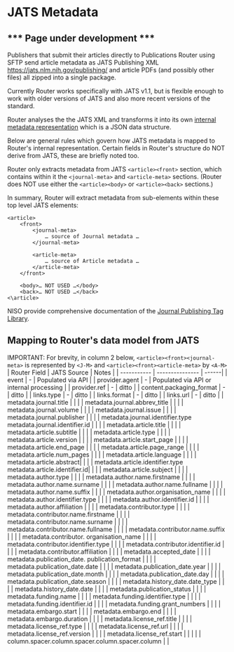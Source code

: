 # JATS Metadata #

## *** Page under development *** ##

Publishers that submit their articles directly to Publications Router using SFTP send article metadata as JATS Publishing XML https://jats.nlm.nih.gov/publishing/ and article PDFs (and possibly other files) all zipped into a single package.

Currently Router works specifically with JATS v1.1, but is flexible enough to work with older versions of JATS and also more recent versions of the standard.

Router analyses the the JATS XML and transforms it into its own [internal metadata representation](../api/v3/IncomingNotification.md) which is a JSON data structure.

Below are general rules which govern how JATS metadata is mapped to Router's internal representation.  Certain fields in Router's structure do NOT derive from JATS, these are briefly noted too.  

Router only extracts metadata from JATS `<article><front>` section, which contains within it the `<journal-meta>` and `<article-meta>` sections. (Router does NOT use either the `<article><body>` or `<article><back>` sections.)

In summary, Router will extract metadata from sub-elements within these top level JATS elements:
```
<article>
    <front>
        <journal-meta>
            … source of Journal metadata …
        </journal-meta>
        
        <article-meta>
            … source of Article metadata …
        </article-meta>
    </front>
    
    <body>… NOT USED …</body>
    <back>… NOT USED …</back>
<\article>
```

NISO provide comprehensive documentation of the [Journal Publishing Tag Library](https://jats.nlm.nih.gov/publishing/tag-library/1.1/).

## Mapping to Router's data model from JATS ##

IMPORTANT: For brevity, in column 2 below, `<article><front><journal-meta>` is represented by `<J-M>` and `<article><front><article-meta>` by `<A-M>`
| Router Field | JATS Source | Notes |
| ----------- | --------------- | ------|
| event | - | Populated via API |
| provider.agent | - | Populated via API or internal processing |
| provider.ref | - | ditto |
| content.packaging_format | - | ditto |
| links.type | - | ditto |
| links.format | - | ditto |
| links.url | - | ditto |
| metadata.journal.title |  |  |
| metadata.journal.abbrev_title |  |  |
| metadata.journal.volume |  |  |
| metadata.journal.issue |  |  |
| metadata.journal.publisher |  |  |
| metadata.journal.identifier.type<br>metadata.journal.identifier.id |  |  |
| metadata.article.title |  |  |
| metadata.article.subtitle |  |  |
| metadata.article.type |  |  |
| metadata.article.version |  |  |
| metadata.article.start_page |  |  |
| metadata.article.end_page |  |  |
| metadata.article.page_range |  |  |
| metadata.article.num_pages |  |  |
| metadata.article.language |  |  |
| metadata.article.abstract|  |  |
| metadata.article.identifier.type<br>metadata.article.identifier.id|  |  |
| metadata.article.subject |  |  |
| metadata.author.type |  |  |
| metadata.author.name.firstname |  |  |
| metadata.author.name.surname |  |  |
| metadata.author.name.fullname |  |  |
| metadata.author.name.suffix |  |  |
| metadata.author.organisation_name |  |  |
| metadata.author.identifier.type |  |  |
| metadata.author.identifier.id |  |  |
| metadata.author.affiliation |  |  |
| metadata.contributor.type |  |  |
| metadata.contributor.name.firstname |  |  |
| metadata.contributor.name.surname |  |  |
| metadata.contributor.name.fullname |  |  |
| metadata.contributor.name.suffix |  |  |
| metadata.contributor. organisation_name |  |  |
| metadata.contributor.identifier.type |  |  |
| metadata.contributor.identifier.id |  |  |
| metadata.contributor.affiliation |  |  |
| metadata.accepted_date |  |  |
| metadata.publication_date. publication_format |  |  |
| metadata.publication_date.date |  |  |
| metadata.publication_date.year |  |  |
| metadata.publication_date.month |  |  |
| metadata.publication_date.day |  |  |
| metadata.publication_date.season |  |  |
| metadata.history_date.date_type |  |  |
| metadata.history_date.date |  |  |
| metadata.publication_status |  |  |
| metadata.funding.name |  |  |
| metadata.funding.identifier.type |  |  |
| metadata.funding.identifier.id |  |  |
| metadata.funding.grant_numbers |  |  |
| metadata.embargo.start |  |  |
| metadata.embargo.end |  |  |
| metadata.embargo.duration |  |  |
| metadata.license_ref.title |  |  |
| metadata.license_ref.type |  |  |
| metadata.license_ref.url |  |  |
| metadata.license_ref.version |  |  |
| metadata.license_ref.start |  |  |
| | column.spacer.column.spacer.column.spacer.column | |
